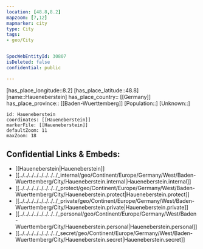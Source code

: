 ```yaml
---
location: [48.8,8.2] 
mapzoom: [7,12] 
mapmarker: city 
type: City
tags:
- geo/City


SpocWebEntityId: 30807
isDeleted: false
confidential: public

---
```

[has_place_longitude::8.2] 
[has_place_latitude::48.8] 
[name::Haueneberstein] 
has_place_country:: [[Germany]]  
has_place_province:: [[Baden-Wuerttemberg]] 
[Population::] 
[Unknown::] 


```leaflet
id: Haueneberstein
coordinates: [[Haueneberstein]] 
markerFile: [[Haueneberstein]] 
defaultZoom: 11 
maxZoom: 18
```


## Confidential Links & Embeds: 
- [[Haueneberstein|Haueneberstein]]  
- [[../../../../../../../../_internal/geo/Continent/Europe/Germany/West/Baden-Wuerttemberg/City/Haueneberstein.internal|Haueneberstein.internal]] 
- [[../../../../../../../../_protect/geo/Continent/Europe/Germany/West/Baden-Wuerttemberg/City/Haueneberstein.protect|Haueneberstein.protect]] 
- [[../../../../../../../../_private/geo/Continent/Europe/Germany/West/Baden-Wuerttemberg/City/Haueneberstein.private|Haueneberstein.private]] 
- [[../../../../../../../../_personal/geo/Continent/Europe/Germany/West/Baden-Wuerttemberg/City/Haueneberstein.personal|Haueneberstein.personal]] 
- [[../../../../../../../../_secret/geo/Continent/Europe/Germany/West/Baden-Wuerttemberg/City/Haueneberstein.secret|Haueneberstein.secret]] 
